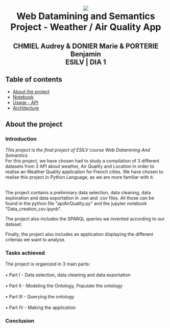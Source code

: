 <h1 align="center">
  <br>
   <img src=https://aqicn.org/images/aqicn.png>
  <br>
  Web Datamining and Semantics Project - Weather / Air Quality App 
  <h2 align="center">
    CHMIEL Audrey & DONIER Marie & PORTERIE Benjamin
    <br>
    ESILV | DIA 1
  </h2>
</h1> 

## Table of contents
  * [About the project](#about_the_project)
  * [Notebook](#notebook)
  * [Usage - API](#usage)
  * [Architecture](#architecture)


## About the project

### Introduction

*This project is the final project of ESILV course Web Datamining And Semantics* 
<br>
For this project, we have chosen had to study a compilation of 3 different datasets from 3 API about weather, Air Quality and Location in order to realise an Weather Quality application for French cities. We have chosen to realise this project in Python Language, as we are more familiar with it. 

<br> 
The project contains a preliminary data selection, data cleaning, data exploration and data exportation in .owl and .csv files.
All those can be found in the python file "apiAirQuality.py" and the jupyter notebook "Data_creation_csv.ipynb".

The project also includes the SPARQL queries we invented according to our dataset.

Finally, the project also includes an application displaying the different criterias we want to analyse.  

### Tasks achieved 

The project is organized in 3 main parts: 
<br><br>
•	  Part I - Data selection, data cleaning and data exportation 
<br><br>
•	  Part II - Modeling the Ontology, Populate the ontology 
<br><br>
•	Part III - Querying the ontology
<br><br>
•  Part IV - Making the application
 
### Conclusion

